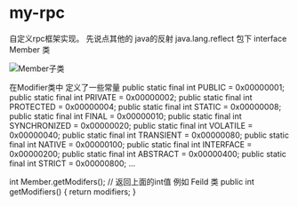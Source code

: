 # my-rpc
自定义rpc框架实现。
先说点其他的 java的反射
java.lang.reflect 包下 interface Member 类

![Member子类](https://github.com/guochangFree/my-rpc/raw/master/image/member1.png)

在Modifier类中 定义了一些常量 
 public static final int PUBLIC           = 0x00000001;
 public static final int PRIVATE          = 0x00000002;
 public static final int PROTECTED        = 0x00000004;
 public static final int STATIC           = 0x00000008;
 public static final int FINAL            = 0x00000010;
 public static final int SYNCHRONIZED     = 0x00000020;
 public static final int VOLATILE         = 0x00000040;
 public static final int TRANSIENT        = 0x00000080;
 public static final int NATIVE           = 0x00000100;
 public static final int INTERFACE        = 0x00000200;
 public static final int ABSTRACT         = 0x00000400;
 public static final int STRICT           = 0x00000800;
 ...
  
 int Member.getModifers(); // 返回上面的int值
 例如
 Feild 类 
 public int getModifiers() {
    return modifiers;
 }
 
 
 
 
 
  
